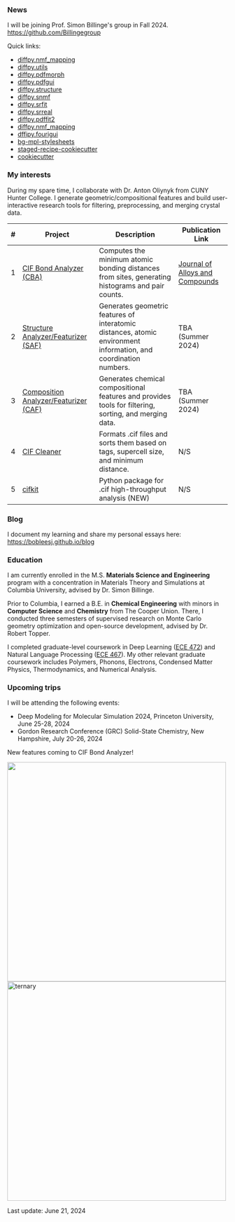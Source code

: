 ### News

I will be joining Prof. Simon Billinge's group in Fall 2024. https://github.com/Billingegroup

Quick links:

- [diffpy.nmf_mapping](https://github.com/diffpy/diffpy.nmf_mapping)
- [diffpy.utils](https://github.com/diffpy/diffpy.utils)
- [diffpy.pdfmorph](https://github.com/diffpy/diffpy.pdfmorph)
- [diffpy.pdfgui](https://github.com/diffpy/diffpy.pdfgui)
- [diffpy.structure](https://github.com/diffpy/diffpy.structure)
- [diffpy.snmf](https://github.com/diffpy/diffpy.structure)
- [diffpy.srfit](https://github.com/diffpy/diffpy.srfit)
- [diffpy.srreal](https://github.com/diffpy/diffpy.srreal)
- [diffpy.pdffit2](https://github.com/diffpy/diffpy.pdffit2)
- [diffpy.nmf_mapping](https://github.com/diffpy/diffpy.nmf_mapping)
- [dffipy.fourigui](https://github.com/diffpy/diffpy.fourigui)
- [bg-mpl-stylesheets](https://github.com/Billingegroup/bg-mpl-stylesheets)
- [staged-recipe-cookiecutter](https://github.com/Billingegroup/staged-recipes-cookiecutter)
- [cookiecutter](https://github.com/Billingegroup/cookiecutter)



### My interests

During my spare time, I collaborate with Dr. Anton Oliynyk from CUNY Hunter College. I generate geometric/compositional features and build user-interactive research tools for filtering, preprocessing, and merging crystal data.



| # | Project                                   | Description                                                                                                     |  Publication Link |
|---|---------------------------------------------|-----------------------------------------------------------------------------------------------------------------|------------------|
| 1 | [CIF Bond Analyzer (CBA)](https://github.com/bobleesj/cif-bond-analyzer) | Computes the minimum atomic bonding distances from sites, generating histograms and pair counts.                  | [Journal of Alloys and Compounds](https://doi.org/10.1016/j.jallcom.2023.173241)  |
| 2 | [Structure Analyzer/Featurizer (SAF)](https://github.com/bobleesj/structure-analyzer-featurizer) | Generates geometric features of interatomic distances, atomic environment information, and coordination numbers. | TBA (Summer 2024) |
| 3 | [Composition Analyzer/Featurizer (CAF)](https://github.com/bobleesj/composition-analyzer-featurizer) | Generates chemical compositional features and provides tools for filtering, sorting, and merging data.           | TBA (Summer 2024) |
| 4 | [CIF Cleaner](https://github.com/bobleesj/cif-cleaner) | Formats .cif files and sorts them based on tags, supercell size, and minimum distance.                    | N/S |
| 5 | [cifkit](https://github.com/bobleesj/cifkit) | Python package for .cif high-throughput analysis (NEW) | N/S |  

### Blog

I document my learning and share my personal essays here: https://bobleesj.github.io/blog

### Education


I am currently enrolled in the M.S. **Materials Science and Engineering** program with a concentration in Materials Theory and Simulations at Columbia University, advised by Dr. Simon Billinge.

Prior to Columbia, I earned a B.E. in **Chemical Engineering** with minors in **Computer Science** and **Chemistry** from The Cooper Union. There, I conducted three semesters of supervised research on Monte Carlo geometry optimization and open-source development, advised by Dr. Robert Topper.

I completed graduate-level coursework in Deep Learning ([ECE 472](https://cooper.edu/engineering/courses/electrical-and-computer-engineering-graduate/ece-472)) and Natural Language Processing ([ECE 467](https://cooper.edu/engineering/courses/electrical-and-computer-engineering-graduate/ece-467)). My other relevant graduate coursework includes Polymers, Phonons, Electrons, Condensed Matter Physics, Thermodynamics, and Numerical Analysis.

### Upcoming trips

I will be attending the following events:

- Deep Modeling for Molecular Simulation 2024, Princeton University, June 25-28, 2024
- Gordon Research Conference (GRC) Solid-State Chemistry, New Hampshire, July 20-26, 2024

New features coming to CIF Bond Analyzer!

<img src="https://github.com/bobleesj/bobleesj/assets/14892262/e545f71a-e24f-4ab4-97cb-7fa83dc69100" align="left" width="500">

<img width="500" alt="ternary" src="https://github.com/bobleesj/bobleesj/assets/14892262/65e3bd76-8aaa-4a2b-b858-d3b83102867a">

Last update: June 21, 2024
